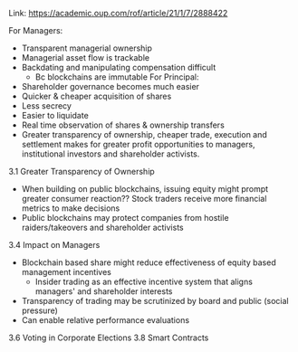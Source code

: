 Link: https://academic.oup.com/rof/article/21/1/7/2888422

For Managers:
- Transparent managerial ownership
- Managerial asset flow is trackable
- Backdating and manipulating compensation difficult 
	- Bc blockchains are immutable
For Principal:
- Shareholder governance becomes much easier
- Quicker & cheaper acquisition of shares
- Less secrecy
- Easier to liquidate 
- Real time observation of shares & ownership transfers
- Greater transparency of ownership, cheaper trade, execution and settlement makes for greater profit opportunities to managers, institutional investors and shareholder activists.

3.1 Greater Transparency of Ownership
- When building on public blockchains, issuing equity might prompt greater consumer reaction?? Stock traders receive more financial metrics to make decisions
- Public blockchains may protect companies from hostile raiders/takeovers and shareholder activists

3.4 Impact on Managers
- Blockchain based share might reduce effectiveness of equity based management incentives
	- Insider trading as an effective incentive system that aligns managers' and shareholder interests
- Transparency of trading may be scrutinized by board and public (social pressure)
- Can enable relative performance evaluations

3.6 Voting in Corporate Elections
3.8 Smart Contracts